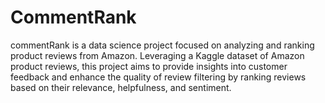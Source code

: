 # CommentRank
commentRank is a data science project focused on analyzing and ranking product reviews from Amazon. Leveraging a Kaggle dataset of Amazon product reviews, this project aims to provide insights into customer feedback and enhance the quality of review filtering by ranking reviews based on their relevance, helpfulness, and sentiment.

